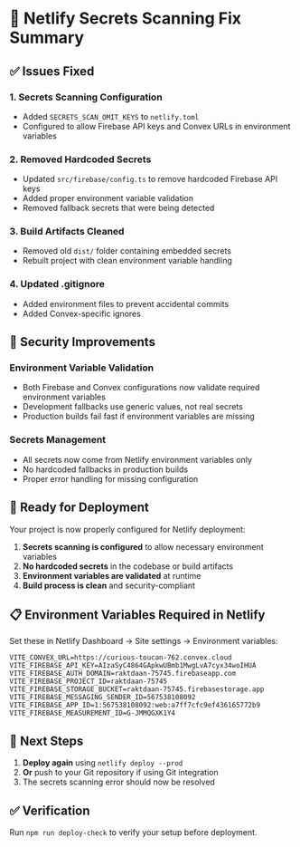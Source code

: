 # 🔧 Netlify Secrets Scanning Fix Summary

## ✅ Issues Fixed

### 1. **Secrets Scanning Configuration**
- Added `SECRETS_SCAN_OMIT_KEYS` to `netlify.toml`
- Configured to allow Firebase API keys and Convex URLs in environment variables

### 2. **Removed Hardcoded Secrets**
- Updated `src/firebase/config.ts` to remove hardcoded Firebase API keys
- Added proper environment variable validation
- Removed fallback secrets that were being detected

### 3. **Build Artifacts Cleaned**
- Removed old `dist/` folder containing embedded secrets
- Rebuilt project with clean environment variable handling

### 4. **Updated .gitignore**
- Added environment files to prevent accidental commits
- Added Convex-specific ignores

## 🔐 Security Improvements

### Environment Variable Validation
- Both Firebase and Convex configurations now validate required environment variables
- Development fallbacks use generic values, not real secrets
- Production builds fail fast if environment variables are missing

### Secrets Management
- All secrets now come from Netlify environment variables only
- No hardcoded fallbacks in production builds
- Proper error handling for missing configuration

## 🚀 Ready for Deployment

Your project is now properly configured for Netlify deployment:

1. **Secrets scanning is configured** to allow necessary environment variables
2. **No hardcoded secrets** in the codebase or build artifacts
3. **Environment variables are validated** at runtime
4. **Build process is clean** and security-compliant

## 📋 Environment Variables Required in Netlify

Set these in Netlify Dashboard → Site settings → Environment variables:

```
VITE_CONVEX_URL=https://curious-toucan-762.convex.cloud
VITE_FIREBASE_API_KEY=AIzaSyC4864GApkwUBmb1MwgLvA7cyx34woIHUA
VITE_FIREBASE_AUTH_DOMAIN=raktdaan-75745.firebaseapp.com
VITE_FIREBASE_PROJECT_ID=raktdaan-75745
VITE_FIREBASE_STORAGE_BUCKET=raktdaan-75745.firebasestorage.app
VITE_FIREBASE_MESSAGING_SENDER_ID=567538108092
VITE_FIREBASE_APP_ID=1:567538108092:web:a7ff7cfc9ef436165772b9
VITE_FIREBASE_MEASUREMENT_ID=G-JMMQGXK1Y4
```

## 🔄 Next Steps

1. **Deploy again** using `netlify deploy --prod`
2. **Or** push to your Git repository if using Git integration
3. The secrets scanning error should now be resolved

## ✅ Verification

Run `npm run deploy-check` to verify your setup before deployment.
